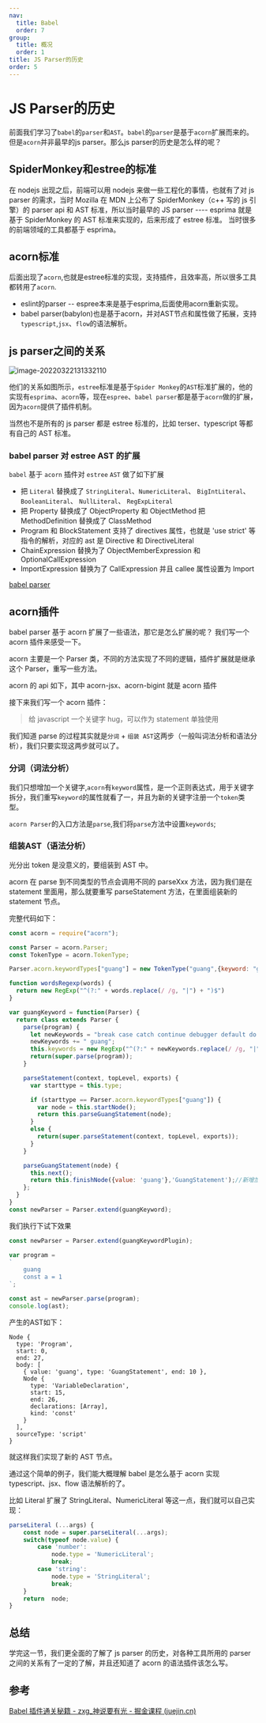 ```yaml
---
nav:
  title: Babel
  order: 7
group:
  title: 概况
  order: 1
title: JS Parser的历史
order: 5
---
```


# JS Parser的历史

前面我们学习了`babel`的`parser`和`AST`。`babel`的`parser`是基于`acorn`扩展而来的。但是`acorn`并非最早的js parser。那么js parser的历史是怎么样的呢？

## SpiderMonkey和estree的标准

在 nodejs 出现之后，前端可以用 nodejs 来做一些工程化的事情，也就有了对 js parser 的需求，当时 Mozilla 在 MDN 上公布了 SpiderMonkey（c++ 写的 js 引擎）的 parser api 和 AST 标准，所以当时最早的 JS parser ---- esprima 就是基于 SpiderMonkey 的 AST 标准来实现的，后来形成了 estree 标准。 当时很多的前端领域的工具都基于 esprima。

## acorn标准

后面出现了`acorn`,也就是estree标准的实现，支持插件，且效率高，所以很多工具都转用了`acorn`.

- eslint的parser -- espree本来是基于esprima,后面使用acorn重新实现。
- babel parser(babylon)也是基于acorn，并对AST节点和属性做了拓展，支持`typescript`,`jsx`、`flow`的语法解析。


## js parser之间的关系

![image-20220322131332110](../../../assets/image-20220322131332110.png)

他们的关系如图所示，`estree`标准是基于`Spider Monkey`的`AST`标准扩展的，他的实现有`esprima`、`acorn`等，现在`espree`、`babel parser`都是基于`acorn`做的扩展，因为`acorn`提供了插件机制。

当然也不是所有的 js parser 都是 estree 标准的，比如 terser、typescript 等都有自己的 AST 标准。

### babel parser 对 estree AST 的扩展

`babel` 基于 `acorn` 插件对 `estree` `AST` 做了如下扩展

- 把 `Literal` 替换成了 `StringLiteral`、`NumericLiteral`、 `BigIntLiteral`、 `BooleanLiteral`、 `NullLiteral`、 `RegExpLiteral`
- 把 Property 替换成了 ObjectProperty 和 ObjectMethod
把 MethodDefinition 替换成了 ClassMethod
- Program 和 BlockStatement 支持了 directives 属性，也就是 'use strict' 等指令的解析，对应的 ast 是 Directive 和 DirectiveLiteral
- ChainExpression 替换为了 ObjectMemberExpression 和 OptionalCallExpression
- ImportExpression 替换为了 CallExpression 并且 callee 属性设置为 Import

[babel parser](https://babeljs.io/docs/en/babel-parser#output)

## acorn插件

babel parser 基于 acorn 扩展了一些语法，那它是怎么扩展的呢？ 我们写一个 acorn 插件来感受一下。

acorn 主要是一个 Parser 类，不同的方法实现了不同的逻辑，插件扩展就是继承这个 Parser，重写一些方法。

acorn 的 api 如下，其中 acorn-jsx、acorn-bigint 就是 acorn 插件

接下来我们写一个 acorn 插件：

> 给 javascript 一个关键字 hug，可以作为 statement 单独使用

我们知道 parse 的过程其实就是`分词` + `组装 AST`这两步（一般叫词法分析和语法分析），我们只要实现这两步就可以了。

### 分词（词法分析）

我们只想增加一个关键字,`acorn`有`keyword`属性，是一个正则表达式，用于关键字拆分，我们重写`keyword`的属性就看了一，并且为新的关键字注册一个`token`类型。

`acorn Parser`的入口方法是`parse`,我们将`parse`方法中设置`keywords`;

### 组装AST（语法分析）

光分出 token 是没意义的，要组装到 AST 中。

acorn 在 parse 到不同类型的节点会调用不同的 parseXxx 方法，因为我们是在 statement 里面用，那么就要重写 parseStatement 方法，在里面组装新的 statement 节点。

完整代码如下：

```javascript
const acorn = require("acorn");

const Parser = acorn.Parser;
const TokenType = acorn.TokenType;

Parser.acorn.keywordTypes["guang"] = new TokenType("guang",{keyword: "guang"});

function wordsRegexp(words) {
  return new RegExp("^(?:" + words.replace(/ /g, "|") + ")$")
}

var guangKeyword = function(Parser) {
  return class extends Parser {
    parse(program) {
      let newKeywords = "break case catch continue debugger default do else finally for function if return switch throw try var while with null true false instanceof typeof void delete new in this const class extends export import super";
      newKeywords += " guang";
      this.keywords = new RegExp("^(?:" + newKeywords.replace(/ /g, "|") + ")$")
      return(super.parse(program));
    }

    parseStatement(context, topLevel, exports) {
      var starttype = this.type;

      if (starttype == Parser.acorn.keywordTypes["guang"]) {
        var node = this.startNode();
        return this.parseGuangStatement(node);
      }
      else {
        return(super.parseStatement(context, topLevel, exports));
      }
    }

    parseGuangStatement(node) {
      this.next();
      return this.finishNode({value: 'guang'},'GuangStatement');//新增加的ssh语句
    };
  }
}
const newParser = Parser.extend(guangKeyword);
```

我们执行下试下效果

```javascript
const newParser = Parser.extend(guangKeywordPlugin);

var program = 
`
    guang
    const a = 1
`;

const ast = newParser.parse(program);
console.log(ast);
```

产生的AST如下：

```
Node {
  type: 'Program',
  start: 0,
  end: 27,
  body: [
    { value: 'guang', type: 'GuangStatement', end: 10 },
    Node {
      type: 'VariableDeclaration',
      start: 15,
      end: 26,
      declarations: [Array],
      kind: 'const'
    }
  ],
  sourceType: 'script'
}
```

就这样我们实现了新的 AST 节点。

通过这个简单的例子，我们能大概理解 babel 是怎么基于 acorn 实现 typescript、jsx、flow 语法解析的了。

比如 Literal 扩展了 StringLiteral、NumericLiteral 等这一点，我们就可以自己实现：

```javascript
parseLiteral (...args) {
    const node = super.parseLiteral(...args);
    switch(typeof node.value) {
        case 'number':
            node.type = 'NumericLiteral';
            break;
        case 'string':
            node.type = 'StringLiteral';
            break;
    }
    return  node;
}
```

## 总结

学完这一节，我们更全面的了解了 js parser 的历史，对各种工具所用的 parser 之间的关系有了一定的了解，并且还知道了 acorn 的语法插件该怎么写。

## 参考

[Babel 插件通关秘籍 - zxg_神说要有光 - 掘金课程 (juejin.cn)](https://juejin.cn/book/6946117847848321055/section/6947682728200372232)